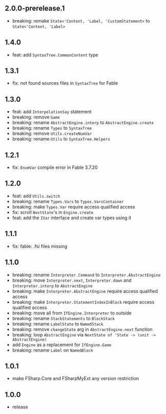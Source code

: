 ## 2.0.0-prerelease.1
* breaking: remake `State<'Content, 'Label, 'CustomStatement>` to `State<'Content, 'Label>`

## 1.4.0
* feat: add `SyntaxTree.CommonContent` type

## 1.3.1
* fix: not found sources files in `SyntaxTree` for Fable

## 1.3.0
* feat: add `InterpolationSay` statement
* breaking: remove `Game`
* breaking: rename `AbstractEngine.interp` to `AbstractEngine.create`
* breaking: rename `Types` to `SyntaxTree`
* breaking: remove `Utils.createNumVar`
* breaking: rename `Utils` to `SyntaxTree.Helpers`

## 1.2.1
* fix: `EnumVar` compile error in Fable 3.7.20

## 1.2.0
* feat: add `Utils.switch`
* breaking: rename `Types.Vars` to `Types.VarsContainer`
* breaking: make `Types.Var` require access qualified access
* fix: scroll `NextState`'s in `Engine.create`
* feat: add the `IVar` interface and create var types using it

## 1.1.1
* fix: fable: .fsi files missing

## 1.1.0
* breaking: rename `Interpreter.Command` to `Interpreter.AbstractEngine`
* breaking: move `Interpreter.next`, `Interpreter.down` and `Interpreter.interp` to `AbstractEngine`
* breaking: make `Interpreter.AbstractEngine` require access qualified access
* breaking: make `Interpreter.StatementIndexInBlock` require access qualified access
* breaking: move all from `IfEngine.Interpreter` to outside
* breaking: rename `StackStatements` to `BlockStack`
* breaking: rename `LabelState` to `NamedStack`
* breaking: remove `changeState` arg in `AbstractEngine.next` function
* breaking: loop `AbstractEngine` via `NextState of 'State -> (unit -> AbstractEngine)`
* add `Engine` as a replacement for `IfEngine.Game`
* breaking: rename `Label` on `NamedBlock`

## 1.0.1
* make FSharp.Core and FSharpMyExt any version restriction

## 1.0.0
* release
